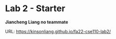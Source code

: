 # Lab 2 - Starter

**Jiancheng Liang no teammate**

URL: https://kinsonliang.github.io/fa22-cse110-lab2/

